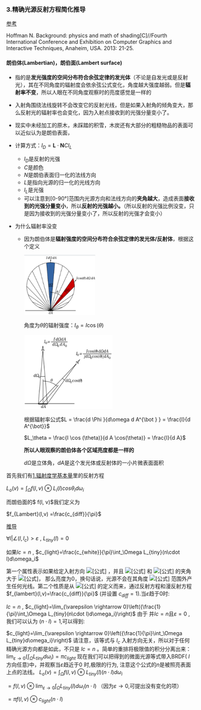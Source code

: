 ### 3.精确光源反射方程简化推导

[参考](http://renderwonk.com/publications/s2010-shading-course/hoffman/s2010_physically_based_shading_hoffman_a_notes.pdf)

Hoffman N. Background: physics and math of shading[C]//Fourth International Conference and Exhibition on Computer Graphics and Interactive Techniques, Anaheim, USA. 2013: 21-25.

#### 朗伯体(Lambertian)，朗伯面(Lambert surface)

* 指的是**发光强度的空间分布符合余弦定律的发光体**（不论是自发光或是反射光），其在不同角度的辐射度会依余弦公式变化，角度越大强度越弱。但是**辐射率不变**，所以人眼在不同角度观察时的亮度感觉是一样的

* 入射角围绕法线旋转不会改变它的反射光线，但是如果入射角的倾角变大，那么反射光的辐射率也会变化，因为入射点接收到的光强分量变小了。

* 现实中未经加工的原木，未踩踏的积雪，木炭还有大部分的粗糙物品的表面可以近似认为是朗伯表面，

* 计算方式：$I_{D}=\mathbf {L} \cdot \mathbf {N} CI_{L}$

  * $I_D$是反射的光强
  * $C$是颜色
  * $N$是朗伯表面归一化的法线方向
  * $L$是指向光源的归一化的光线方向
  * $I_L$是光强
  * 可以注意到[0-90°]范围内光源方向和法线方向的**夹角越大**，造成表面**接收到的光强分量变小**，所以**反射的光强越小。**（所以反射的光强比例没变，只是因为接收到的光强分量变小了，所以反射的光强才会变小）

  

* 为什么辐射率没变

  * 因为朗伯体是**辐射强度的空间分布符合余弦定律的发光体/反射体**，根据这个定义
  
    <img src="pic/16.png" style="zoom: 80%;" />
  
    角度为$\theta$的辐射强度：$I_\theta = I \cos (\theta)$
  
    
  
    ![](pic/17.png)
  
    根据辐射率公式$L = \frac{d \Phi }{d\omega d A^{\bot } } = \frac{I}{d A^{\bot}}$
  
    $L_\theta = \frac{I \cos (\theta)}{d A \cos(\theta)} = \frac{I}{d A}$
  
    **所以人眼观察的朗伯体各个区域亮度都是一样的**
  
    $d\Omega$是立体角，$d A$是这个发光体或反射体的一小片微表面面积



首先我们有[1.辐射度学基本量](1.辐射度学基本量)里的反射方程

$L_o(v) = \int_{\Omega }^{} f(l, v) \otimes L_i(l) cos \theta_i d\omega_i$

而朗伯面的$ f(l, v)$我们定义为

$f_{Lambert}(l,v) =\frac{c_{diff}}{\pi}$

[推导](https://zhuanlan.zhihu.com/p/21489591)



$\forall l|\angle(l,l_c) > \varepsilon$ , $L_{tiny}(l)=0$

如果$lc=n$ , $c_{light}=\frac{c_{white}}{\pi}\int_\Omega L_{tiny}(n\cdot l)d\omega_i$

第一个属性表示如果给定入射方向 ![[公式]](https://www.zhihu.com/equation?tex=l) ，并且 ![[公式]](https://www.zhihu.com/equation?tex=l) 和 ![[公式]](https://www.zhihu.com/equation?tex=l_c) 的夹角大于 ![[公式]](https://www.zhihu.com/equation?tex=%5Cvarepsilon)， 那么亮度为0，换句话说，光源不会在其角度 ![[公式]](https://www.zhihu.com/equation?tex=%5Cpm%5Cvarepsilon) 范围外产生任何光线。第二个性质是从 ![[公式]](https://www.zhihu.com/equation?tex=c_%7Blight%7D) 的定义而来，通过反射方程和漫反射方程 $f_{lambert}(l,v)=\frac{c_{diff}}{\pi}$ (并设置  $c_{diff}=1$).当$\varepsilon$趋于0时:

$lc=n$ , $c_{light}=\lim_{\varepsilon \rightarrow 0}\left({\frac{1}{\pi}\int_\Omega L_{tiny}(n\cdot l)d\omega_i}\right)$
由于  并$lc=n$且$\varepsilon = 0$  ,我们可以认为 $(n\cdot l)=1$,可以得到:

$c_{light}=\lim_{\varepsilon \rightarrow 0}\left({\frac{1}{\pi}\int_\Omega L_{tiny}d\omega_i}\right)$
请注意，该等式与 $l_c$ 入射方向无关，所以对于任何精确光源方向都是如此，不只是  $lc=n$ 。简单的重排将极限值的积分分离出来：
$\lim_{\varepsilon \rightarrow 0}\left({\int_\Omega L_{tiny}d\omega_i}\right)=\pi c_{light}$
现在我们可以把得到的微面光源等式带入BRDF( $l$ 方向任意)中，并观察当$\varepsilon$趋近于0 时,极限的行为, 注意这个公式的$n$是被照亮表面上点的法线。
$L_o(v)=\int_\Omega f(l,v)\otimes L_{tiny}(l)(n\cdot l)d\omega_i$

$=f(l,v)\otimes\lim_{\varepsilon \rightarrow 0}{\int_{\Omega}L_{tiny}(l)d\omega_i}(n\cdot l)$ （因为$\varepsilon\rightarrow0$,可提出没有变化的项）

$=\pi f(l,v)\otimes c_{light}(n\cdot l)$

